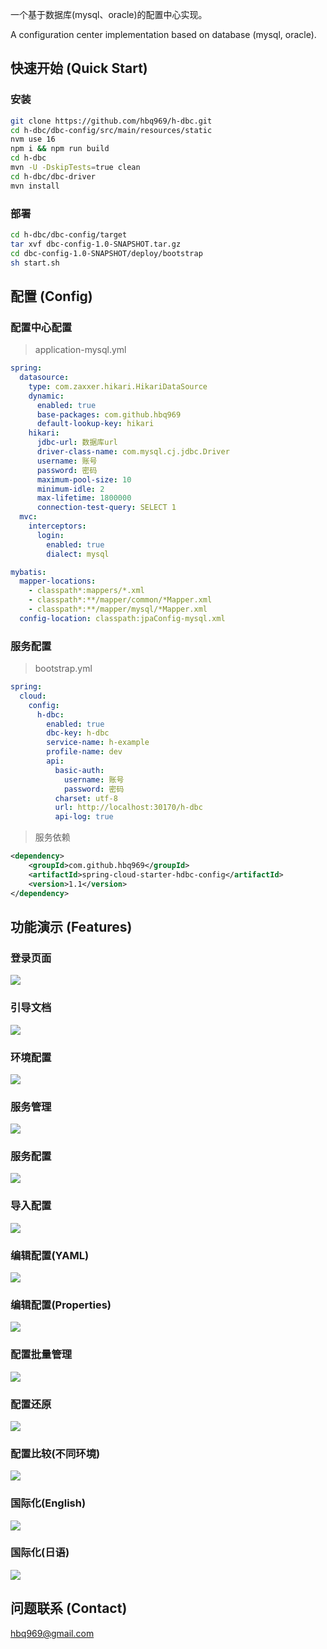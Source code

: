 一个基于数据库(mysql、oracle)的配置中心实现。

A configuration center implementation based on database (mysql, oracle).



## 快速开始 (Quick Start)
### 安装
```bash
git clone https://github.com/hbq969/h-dbc.git
cd h-dbc/dbc-config/src/main/resources/static
nvm use 16 
npm i && npm run build
cd h-dbc 
mvn -U -DskipTests=true clean
cd h-dbc/dbc-driver
mvn install
```

### 部署
```bash
cd h-dbc/dbc-config/target
tar xvf dbc-config-1.0-SNAPSHOT.tar.gz
cd dbc-config-1.0-SNAPSHOT/deploy/bootstrap
sh start.sh
```





## 配置 (Config)
### 配置中心配置
> application-mysql.yml
```yaml
spring:
  datasource:
    type: com.zaxxer.hikari.HikariDataSource
    dynamic:
      enabled: true
      base-packages: com.github.hbq969
      default-lookup-key: hikari
    hikari:
      jdbc-url: 数据库url
      driver-class-name: com.mysql.cj.jdbc.Driver
      username: 账号
      password: 密码
      maximum-pool-size: 10
      minimum-idle: 2
      max-lifetime: 1800000
      connection-test-query: SELECT 1
  mvc:
    interceptors:
      login:
        enabled: true
        dialect: mysql

mybatis:
  mapper-locations:
    - classpath*:mappers/*.xml
    - classpath*:**/mapper/common/*Mapper.xml
    - classpath*:**/mapper/mysql/*Mapper.xml
  config-location: classpath:jpaConfig-mysql.xml
```

### 服务配置
> bootstrap.yml 
```yaml
spring:
  cloud:
    config:
      h-dbc:
        enabled: true
        dbc-key: h-dbc
        service-name: h-example
        profile-name: dev
        api:
          basic-auth:
            username: 账号
            password: 密码
          charset: utf-8
          url: http://localhost:30170/h-dbc
          api-log: true
```

> 服务依赖
```xml
<dependency>
    <groupId>com.github.hbq969</groupId>
    <artifactId>spring-cloud-starter-hdbc-config</artifactId>
    <version>1.1</version>
</dependency>
```

## 功能演示 (Features)

### 登录页面

![](dbc-config/src/main/resources/static/src/assets/img/0.png)


### 引导文档
![](dbc-config/src/main/resources/static/src/assets/img/1.png)


### 环境配置
![](dbc-config/src/main/resources/static/src/assets/img/2.png)


### 服务管理
![](dbc-config/src/main/resources/static/src/assets/img/3.png)


### 服务配置
![](dbc-config/src/main/resources/static/src/assets/img/4.png)


### 导入配置
![](dbc-config/src/main/resources/static/src/assets/img/5.png)


### 编辑配置(YAML)
![](dbc-config/src/main/resources/static/src/assets/img/6.png)


### 编辑配置(Properties)
![](dbc-config/src/main/resources/static/src/assets/img/7.png)


### 配置批量管理
![](dbc-config/src/main/resources/static/src/assets/img/8.png)


### 配置还原
![](dbc-config/src/main/resources/static/src/assets/img/9.png)


### 配置比较(不同环境)
![](dbc-config/src/main/resources/static/src/assets/img/10.png)


### 国际化(English)
![](dbc-config/src/main/resources/static/src/assets/img/11.png)


### 国际化(日语)
![](dbc-config/src/main/resources/static/src/assets/img/12.png)

## 问题联系 (Contact)

[hbq969@gmail.com](mailto:hbq969@gmail.com)
